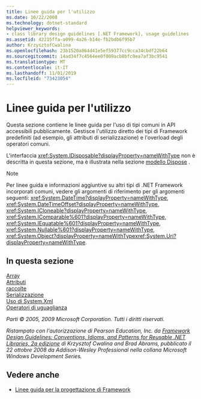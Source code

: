 ```yaml
---
title: Linee guida per l'utilizzo
ms.date: 10/22/2008
ms.technology: dotnet-standard
helpviewer_keywords:
- class library design guidelines [.NET Framework], usage guidelines
ms.assetid: 42215ffa-a099-4a26-b14e-fb2bdb6f95b7
author: KrzysztofCwalina
ms.openlocfilehash: 23b1520a864d41e5ef59377cc9cca34cbdf22b64
ms.sourcegitcommit: 14ad34f7c4564ee0f009acb8bfc0ea7af3bc9541
ms.translationtype: MT
ms.contentlocale: it-IT
ms.lasthandoff: 11/01/2019
ms.locfileid: "73423054"
---
```

# <a name="usage-guidelines"></a>Linee guida per l'utilizzo

Questa sezione contiene le linee guida per l'uso di tipi comuni in API accessibili pubblicamente. Gestisce l'utilizzo diretto dei tipi di Framework predefiniti (ad esempio, gli attributi di serializzazione) e l'overload degli operatori comuni.
  
L'interfaccia <xref:System.IDisposable?displayProperty=nameWithType> non è descritta in questa sezione, ma è illustrata nella sezione [modello Dispose](../garbage-collection/implementing-dispose.md) .

> [!NOTE]
> Per linee guida e informazioni aggiuntive su altri tipi di .NET Framework incorporati comuni, vedere gli argomenti di riferimento per gli argomenti seguenti: <xref:System.DateTime?displayProperty=nameWithType>, <xref:System.DateTimeOffset?displayProperty=nameWithType>, <xref:System.ICloneable?displayProperty=nameWithType>, <xref:System.IComparable%601?displayProperty=nameWithType>, <xref:System.IEquatable%601?displayProperty=nameWithType>, <xref:System.Nullable%601?displayProperty=nameWithType>, <xref:System.Object?displayProperty=nameWithType><xref:System.Uri?displayProperty=nameWithType>.

## <a name="in-this-section"></a>In questa sezione

[Array](arrays.md)  
[Attributi](attributes.md)  
[raccolte](guidelines-for-collections.md)  
[Serializzazione](serialization.md)  
[Uso di System.Xml](system-xml-usage.md)  
[Operatori di uguaglianza](equality-operators.md)  

*Parti © 2005, 2009 Microsoft Corporation. Tutti i diritti riservati.*

*Ristampato con l'autorizzazione di Pearson Education, Inc. da [Framework Design Guidelines: Conventions, Idioms, and Patterns for Reusable .NET Libraries, 2a edizione](https://www.informit.com/store/framework-design-guidelines-conventions-idioms-and-9780321545619) di Krzysztof Cwalina and Brad Abrams, pubblicato il 22 ottobre 2008 da Addison-Wesley Professional nella collana Microsoft Windows Development Series.*
  
## <a name="see-also"></a>Vedere anche

- [Linee guida per la progettazione di Framework](../../../docs/standard/design-guidelines/index.md)
